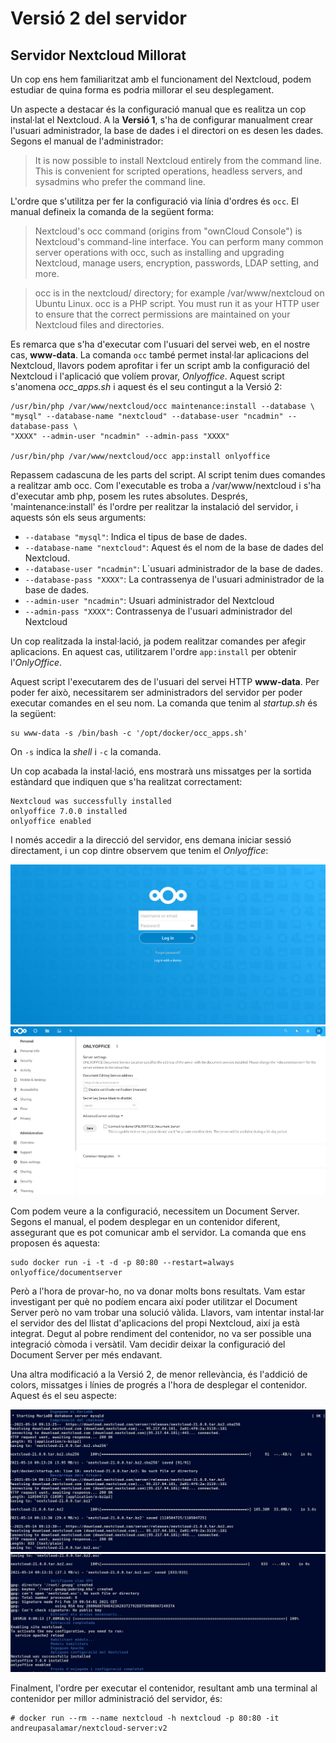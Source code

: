# Versió 2 del servidor

## Servidor Nextcloud Millorat

Un cop ens hem familiaritzat amb el funcionament del Nextcloud, podem estudiar de quina forma
es podria millorar el seu desplegament.

Un aspecte a destacar és la configuració manual que es realitza un cop instal·lat el Nextcloud. A la **Versió 1**,
s'ha de configurar manualment crear l'usuari administrador, la base de dades i el directori on es desen les dades.
Segons el manual de l'administrador:

> It is now possible to install Nextcloud entirely from the command line. This is convenient for scripted operations,
headless servers, and sysadmins who prefer the command line.

L'ordre que s'utilitza per fer la configuració via línia d'ordres és `occ`. El manual defineix la comanda de la següent forma:

> Nextcloud's occ command (origins from "ownCloud Console") is Nextcloud's command-line interface. You can perform many common server operations with occ, such as installing and upgrading Nextcloud, manage users, encryption, passwords, LDAP setting, and more.

> occ is in the nextcloud/ directory; for example /var/www/nextcloud on Ubuntu Linux. occ is a PHP script. You must run it as your HTTP user to ensure that the correct permissions are maintained on your Nextcloud files and directories.

Es remarca que s'ha d'executar com l'usuari del servei web, en el nostre cas, **www-data**. La comanda `occ` també permet instal·lar aplicacions
del Nextcloud, llavors podem aprofitar i fer un script amb la configuració del Nextcloud i l'aplicació que volíem provar, *Onlyoffice*. Aquest
script s'anomena *occ_apps.sh* i aquest és el seu contingut a la Versió 2:

```
/usr/bin/php /var/www/nextcloud/occ maintenance:install --database \
"mysql" --database-name "nextcloud" --database-user "ncadmin" --database-pass \
"XXXX" --admin-user "ncadmin" --admin-pass "XXXX"

/usr/bin/php /var/www/nextcloud/occ app:install onlyoffice
```
Repassem cadascuna de les parts del script. Al script tenim dues comandes a realitzar amb occ. Com l'executable es troba a
/var/www/nextcloud i s'ha d'executar amb php, posem les rutes absolutes. Després, 'maintenance:install' és l'ordre per realitzar la instalació
del servidor, i aquests són els seus arguments:

- `--database "mysql"`: Indica el tipus de base de dades.
- `--database-name "nextcloud"`: Aquest és el nom de la base de dades del Nextcloud.
- `--database-user "ncadmin"`: L`usuari administrador de la base de dades.
- `--database-pass "XXXX"`: La contrassenya de l'usuari administrador de la base de dades.
- `--admin-user "ncadmin"`: Usuari administrador del Nextcloud
- `--admin-pass "XXXX"`: Contrassenya de l'usuari administrador del Nextcloud

Un cop realitzada la instal·lació, ja podem realitzar comandes per afegir aplicacions. En aquest cas, utilitzarem l'ordre `app:install` per
obtenir l'*OnlyOffice*.

Aquest script l'executarem des de l'usuari del servei HTTP **www-data**. Per poder fer això, necessitarem ser administradors del servidor per poder executar comandes en el seu nom.
La comanda que tenim al *startup.sh* és la següent:

```
su www-data -s /bin/bash -c '/opt/docker/occ_apps.sh'
```

On `-s` indica la *shell* i `-c` la comanda.

Un cop acabada la instal·lació, ens mostrarà uns missatges per la sortida estàndard que indiquen que s'ha realitzat correctament:

```
Nextcloud was successfully installed
onlyoffice 7.0.0 installed
onlyoffice enabled
```

I només accedir a la direcció del servidor, ens demana iniciar sessió directament, i un cop dintre observem que tenim el *Onlyoffice*:

![](imatges/V2dashboard.png)
![](imatges/V2only.png)

Com podem veure a la configuració, necessitem un Document Server. Segons el manual, el podem desplegar en un contenidor diferent,
assegurant que es pot comunicar amb el servidor. La comanda que ens proposen és aquesta:

```
sudo docker run -i -t -d -p 80:80 --restart=always onlyoffice/documentserver
```

Però a l'hora de provar-ho, no va donar molts bons resultats. Vam estar investigant per què no podíem encara així poder utilitzar el Document Server però no vam trobar una
solució vàlida. Llavors, vam intentar instal·lar el servidor des del llistat d'aplicacions del propi Nextcloud, així ja està integrat. Degut al pobre rendiment del contenidor, no
va ser possible una integració còmoda i versàtil. Vam decidir deixar la configuració del Document Server per més endavant.

Una altra modificació a la Versió 2, de menor rellevància, és l'addició de colors, missatges i línies de progrés a l'hora de desplegar el contenidor. Aquest és el seu aspecte:

![](imatges/V2colores1.png)
![](imatges/V2colores2.png)

Finalment, l'ordre per executar el contenidor, resultant amb una terminal al contenidor per millor administració del servidor, és:

```
# docker run --rm --name nextcloud -h nextcloud -p 80:80 -it andreupasalamar/nextcloud-server:v2
```